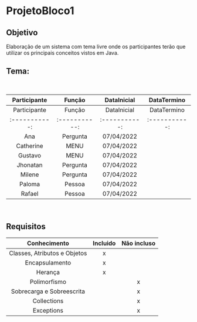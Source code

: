 # ProjetoBloco1

##  Objetivo

<div>
 
Elaboração de um sistema com tema livre onde os
participantes terão que utilizar os principais conceitos vistos em
Java.


</div>



## Tema:
<br>
<div>
 
Participante | Função | DataInicial | DataTermino
:-----------: | :-----------: | :-----------: | :-----------: 
Participante | Função | DataInicial | DataTermino
:-----------: | :-----------: | :-----------: | :-----------: 
|Ana | Pergunta |  07/04/2022|
|Catherine| MENU | 07/04/2022|
|Gustavo| MENU| 07/04/2022|
|Jhonatan|Pergunta| 07/04/2022|
|Milene| Pergunta| 07/04/2022|
|Paloma| Pessoa | 07/04/2022|
|Rafael| Pessoa| 07/04/2022|
 
</div>
<br>



## Requisitos
<div>

Conhecimento | Incluido | Não incluso
:---: | :---: | :----:
Classes, Atributos e Objetos | x | 
Encapsulamento | x | 
 Herança |x | 
Polimorfismo | | x
Sobrecarga e Sobreescrita | |  x
Collections | |x
Exceptions | | x

 </div>
